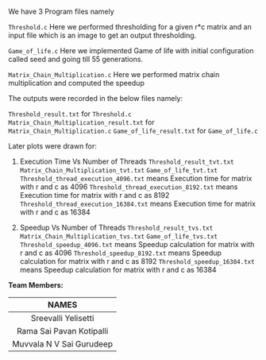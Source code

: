 We have 3 Program files namely

`Threshold.c` Here we performed thresholding for a given r*c matrix and an input file which is an image to get an output thresholding.

`Game_of_life.c` Here we implemented Game of life with initial configuration called seed and going till 55 generations.

`Matrix_Chain_Multiplication.c` Here we performed matrix chain multiplication and computed the speedup

The outputs were recorded in the below files namely:

`Threshold_result.txt` for `Threshold.c`
`Matrix_Chain_Multiplication_result.txt` for `Matrix_Chain_Multiplication.c`
`Game_of_life_result.txt` for `Game_of_life.c`

Later plots were drawn for:
1. Execution Time Vs Number of Threads 
    `Threshold_result_tvt.txt`
    `Matrix_Chain_Multiplication_tvt.txt`
    `Game_of_life_tvt.txt`
    `Threshold_thread_execution_4096.txt` means Execution time for matrix with r and c as 4096
    `Threshold_thread_execution_8192.txt` means Execution time for matrix with r and c as 8192
    `Threshold_thread_execution_16384.txt` means Execution time for matrix with r and c as 16384

2. Speedup Vs Number of Threads 
    `Threshold_result_tvs.txt`
    `Matrix_Chain_Multiplication_tvs.txt`
    `Game_of_life_tvs.txt`
    `Threshold_speedup_4096.txt` means Speedup calculation for matrix with r and c as 4096
    `Threshold_speedup_8192.txt` means Speedup calculation for matrix with r and c as 8192
    `Threshold_speedup_16384.txt` means Speedup calculation for matrix with r and c as 16384
	

**Team Members:**

|NAMES|
|:---:|
|Sreevalli Yelisetti|  
|Rama Sai Pavan Kotipalli
|Muvvala N V Sai Gurudeep|